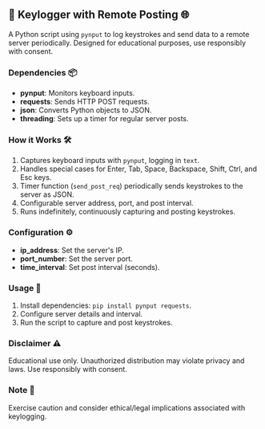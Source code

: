 ## 🔐 Keylogger with Remote Posting 🌐

A Python script using `pynput` to log keystrokes and send data to a remote server periodically. Designed for educational purposes, use responsibly with consent.

### Dependencies 📦
- **pynput**: Monitors keyboard inputs.
- **requests**: Sends HTTP POST requests.
- **json**: Converts Python objects to JSON.
- **threading**: Sets up a timer for regular server posts.

### How it Works 🛠️
1. Captures keyboard inputs with `pynput`, logging in `text`.
2. Handles special cases for Enter, Tab, Space, Backspace, Shift, Ctrl, and Esc keys.
3. Timer function (`send_post_req`) periodically sends keystrokes to the server as JSON.
4. Configurable server address, port, and post interval.
5. Runs indefinitely, continuously capturing and posting keystrokes.

### Configuration ⚙️
- **ip_address**: Set the server's IP.
- **port_number**: Set the server port.
- **time_interval**: Set post interval (seconds).

### Usage 🚀
1. Install dependencies: `pip install pynput requests`.
2. Configure server details and interval.
3. Run the script to capture and post keystrokes.

### Disclaimer ⚠️
Educational use only. Unauthorized distribution may violate privacy and laws. Use responsibly with consent.

### Note 📝
Exercise caution and consider ethical/legal implications associated with keylogging.
